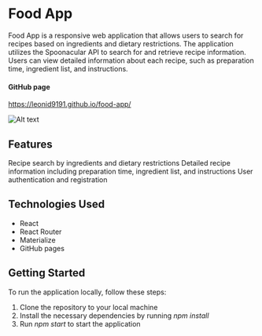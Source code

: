 # Food App
Food App is a responsive web application that allows users to search for recipes based on ingredients and dietary restrictions. The application utilizes the Spoonacular API to search for and retrieve recipe information. Users can view detailed information about each recipe, such as preparation time, ingredient list, and instructions.

#### GitHub page
https://leonid9191.github.io/food-app/

![Alt text]('./src/images/promo.mp4')

## Features
Recipe search by ingredients and dietary restrictions
Detailed recipe information including preparation time, ingredient list, and instructions
User authentication and registration
## Technologies Used
* React
* React Router
* Materialize
* GitHub pages
## Getting Started
To run the application locally, follow these steps:

1. Clone the repository to your local machine
2. Install the necessary dependencies by running *npm install*
3. Run *npm start* to start the application